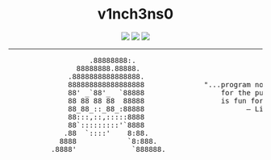 <h1 align="center">v1nch3ns0</h1>

<p align="center">
  <img src="https://img.shields.io/badge/Rust-black?style=for-the-badge&logo=rust&logoColor=E57324" />
  <img src="https://img.shields.io/badge/Python-FFD43B?style=for-the-badge&logo=python&logoColor=blue" />
  <img src="https://img.shields.io/badge/Linux-grey?style=for-the-badge&logo=linux&logoColor=white" />
</p>

---

<p align="center">
<pre>
                   .88888888:.
                88888888.88888.
              .8888888888888888.
              888888888888888888              "...program not because you expect to be paid or
              88' _`88'_  `88888                  for the public to adore you, but because programming
              88 88 88 88  88888                  is fun for you."
              88_88_::_88_:88888                        — Linus Torvalds
              88:::,::,:::::8888
              88`:::::::::'`8888
             .88  `::::'    8:88.
            8888            `8:888.
          .8888'             `888888.
</pre>
</p>

